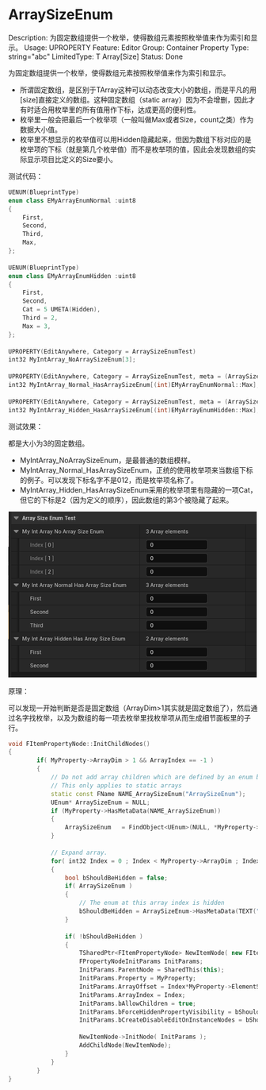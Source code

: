 # ArraySizeEnum

Description: 为固定数组提供一个枚举，使得数组元素按照枚举值来作为索引和显示。
Usage: UPROPERTY
Feature: Editor
Group: Container Property
Type: string="abc"
LimitedType: T Array[Size]
Status: Done

为固定数组提供一个枚举，使得数组元素按照枚举值来作为索引和显示。

- 所谓固定数组，是区别于TArray这种可以动态改变大小的数组，而是平凡的用[size]直接定义的数组。这种固定数组（static array）因为不会增删，因此才有时适合用枚举里的所有值用作下标，达成更高的便利性。
- 枚举里一般会把最后一个枚举项（一般叫做Max或者Size，count之类）作为数据大小值。
- 枚举里不想显示的枚举值可以用Hidden隐藏起来，但因为数组下标对应的是枚举项的下标（就是第几个枚举值）而不是枚举项的值，因此会发现数组的实际显示项目比定义的Size要小。

测试代码：

```cpp
UENUM(BlueprintType)
enum class EMyArrayEnumNormal :uint8
{
	First,
	Second,
	Third,
	Max,
};

UENUM(BlueprintType)
enum class EMyArrayEnumHidden :uint8
{
	First,
	Second,
	Cat = 5 UMETA(Hidden),
	Third = 2,
	Max = 3,
};

UPROPERTY(EditAnywhere, Category = ArraySizeEnumTest)
int32 MyIntArray_NoArraySizeEnum[3];

UPROPERTY(EditAnywhere, Category = ArraySizeEnumTest, meta = (ArraySizeEnum = "MyArrayEnumNormal"))
int32 MyIntArray_Normal_HasArraySizeEnum[(int)EMyArrayEnumNormal::Max];

UPROPERTY(EditAnywhere, Category = ArraySizeEnumTest, meta = (ArraySizeEnum = "MyArrayEnumHidden"))
int32 MyIntArray_Hidden_HasArraySizeEnum[(int)EMyArrayEnumHidden::Max];
```

测试效果：

都是大小为3的固定数组。

- MyIntArray_NoArraySizeEnum，是最普通的数组模样。
- MyIntArray_Normal_HasArraySizeEnum，正统的使用枚举项来当数组下标的例子。可以发现下标名字不是012，而是枚举项名称了。
- MyIntArray_Hidden_HasArraySizeEnum采用的枚举项里有隐藏的一项Cat，但它的下标是2（因为定义的顺序），因此数组的第3个被隐藏了起来。

![Untitled](ArraySizeEnum/Untitled.png)

原理：

可以发现一开始判断是否是固定数组（ArrayDim>1其实就是固定数组了），然后通过名字找枚举，以及为数组的每一项去枚举里找枚举项从而生成细节面板里的子行。

```cpp
void FItemPropertyNode::InitChildNodes()
{
		if( MyProperty->ArrayDim > 1 && ArrayIndex == -1 )
		{
			// Do not add array children which are defined by an enum but the enum at the array index is hidden
			// This only applies to static arrays
			static const FName NAME_ArraySizeEnum("ArraySizeEnum");
			UEnum* ArraySizeEnum = NULL; 
			if (MyProperty->HasMetaData(NAME_ArraySizeEnum))
			{
				ArraySizeEnum	= FindObject<UEnum>(NULL, *MyProperty->GetMetaData(NAME_ArraySizeEnum));
			}
		
			// Expand array.
			for( int32 Index = 0 ; Index < MyProperty->ArrayDim ; Index++ )
			{
				bool bShouldBeHidden = false;
				if( ArraySizeEnum )
				{
					// The enum at this array index is hidden
					bShouldBeHidden = ArraySizeEnum->HasMetaData(TEXT("Hidden"), Index );
				}
		
				if( !bShouldBeHidden )
				{
					TSharedPtr<FItemPropertyNode> NewItemNode( new FItemPropertyNode);
					FPropertyNodeInitParams InitParams;
					InitParams.ParentNode = SharedThis(this);
					InitParams.Property = MyProperty;
					InitParams.ArrayOffset = Index*MyProperty->ElementSize;
					InitParams.ArrayIndex = Index;
					InitParams.bAllowChildren = true;
					InitParams.bForceHiddenPropertyVisibility = bShouldShowHiddenProperties;
					InitParams.bCreateDisableEditOnInstanceNodes = bShouldShowDisableEditOnInstance;
		
					NewItemNode->InitNode( InitParams );
					AddChildNode(NewItemNode);
				}
			}
		}
}
```